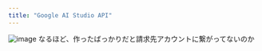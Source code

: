 ```yaml
---
title: "Google AI Studio API"
---
```


![image](https://gyazo.com/5ff119e7aa82539b389665a4ae24e2ad/thumb/1000)
なるほど、作ったばっかりだと請求先アカウントに繋がってないのか


